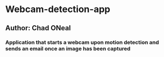 # Webcam-detection-app
<h2> Author: Chad ONeal
<h3> Application that starts a webcam upon motion detection and sends an email once an image has been captured 
